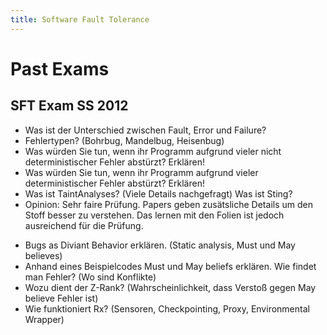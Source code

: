 ```yaml
---
title: Software Fault Tolerance
---
```


# Past Exams

## SFT Exam SS 2012

- Was ist der Unterschied zwischen Fault, Error und Failure?
- Fehlertypen? (Bohrbug, Mandelbug, Heisenbug)
- Was würden Sie tun, wenn ihr Programm aufgrund vieler nicht deterministischer Fehler abstürzt? Erklären!
- Was würden Sie tun, wenn ihr Programm aufgrund vieler deterministischer Fehler abstürzt? Erklären!
- Was ist TaintAnalyses? (Viele Details nachgefragt) Was ist Sting?
- Opinion: Sehr faire Prüfung. Papers geben zusätsliche Details um den Stoff besser zu verstehen. Das lernen mit den Folien ist jedoch ausreichend für die Prüfung.

* Bugs as Diviant Behavior erklären. (Static analysis, Must und May believes)
* Anhand eines Beispielcodes Must und May beliefs erklären. Wie findet man Fehler? (Wo sind Konflikte)
* Wozu dient der Z-Rank? (Wahrscheinlichkeit, dass Verstoß gegen May believe Fehler ist)
* Wie funktioniert Rx? (Sensoren, Checkpointing, Proxy, Environmental Wrapper)

